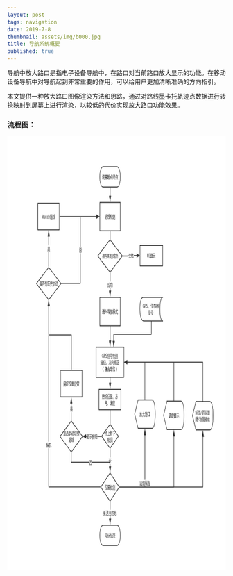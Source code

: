 ```yaml
---
layout: post
tags: navigation
date: 2019-7-8
thumbnail: assets/img/b000.jpg
title: 导航系统概要
published: true
---
```


导航中放大路口是指电子设备导航中，在路口对当前路口放大显示的功能。在移动设备导航中对导航起到非常重要的作用，可以给用户更加清晰准确的方向指引。

本文提供一种放大路口图像渲染方法和思路，通过对路线墨卡托轨迹点数据进行转换映射到屏幕上进行渲染，以较低的代价实现放大路口功能效果。

<!--more-->

### 流程图：

<div  align="center">    
	<img src="https://raw.githubusercontent.com/ruilin/blog/master/assets/img/b000.jpg" style="height:1000px" />
</div>

